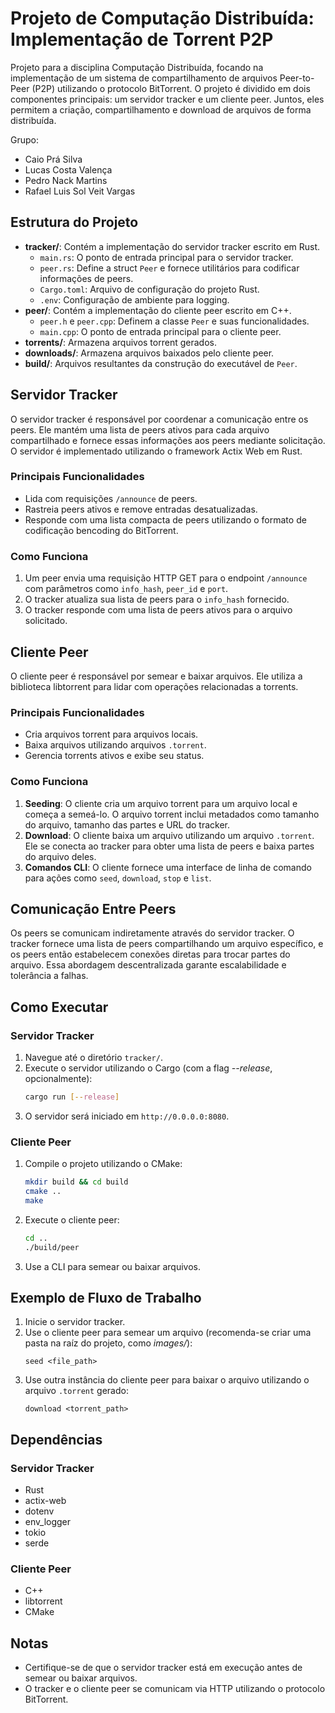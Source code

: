 # Projeto de Computação Distribuída: Implementação de Torrent P2P

Projeto para a disciplina Computação Distribuída, focando na implementação de um sistema de compartilhamento de arquivos Peer-to-Peer (P2P) utilizando o protocolo BitTorrent. O projeto é dividido em dois componentes principais: um servidor tracker e um cliente peer. Juntos, eles permitem a criação, compartilhamento e download de arquivos de forma distribuída.

Grupo:
   - Caio Prá Silva
   - Lucas Costa Valença
   - Pedro Nack Martins
   - Rafael Luis Sol Veit Vargas

## Estrutura do Projeto

- **tracker/**: Contém a implementação do servidor tracker escrito em Rust.
  - `main.rs`: O ponto de entrada principal para o servidor tracker.
  - `peer.rs`: Define a struct `Peer` e fornece utilitários para codificar informações de peers.
  - `Cargo.toml`: Arquivo de configuração do projeto Rust.
  - `.env`: Configuração de ambiente para logging.
- **peer/**: Contém a implementação do cliente peer escrito em C++.
  - `peer.h` e `peer.cpp`: Definem a classe `Peer` e suas funcionalidades.
  - `main.cpp`: O ponto de entrada principal para o cliente peer.
- **torrents/**: Armazena arquivos torrent gerados.
- **downloads/**: Armazena arquivos baixados pelo cliente peer.
- **build/**: Arquivos resultantes da construção do executável de `Peer`.

## Servidor Tracker

O servidor tracker é responsável por coordenar a comunicação entre os peers. Ele mantém uma lista de peers ativos para cada arquivo compartilhado e fornece essas informações aos peers mediante solicitação. O servidor é implementado utilizando o framework Actix Web em Rust.

### Principais Funcionalidades
- Lida com requisições `/announce` de peers.
- Rastreia peers ativos e remove entradas desatualizadas.
- Responde com uma lista compacta de peers utilizando o formato de codificação bencoding do BitTorrent.

### Como Funciona
1. Um peer envia uma requisição HTTP GET para o endpoint `/announce` com parâmetros como `info_hash`, `peer_id` e `port`.
2. O tracker atualiza sua lista de peers para o `info_hash` fornecido.
3. O tracker responde com uma lista de peers ativos para o arquivo solicitado.

## Cliente Peer

O cliente peer é responsável por semear e baixar arquivos. Ele utiliza a biblioteca libtorrent para lidar com operações relacionadas a torrents.

### Principais Funcionalidades
- Cria arquivos torrent para arquivos locais.
- Baixa arquivos utilizando arquivos `.torrent`.
- Gerencia torrents ativos e exibe seu status.

### Como Funciona
1. **Seeding**: O cliente cria um arquivo torrent para um arquivo local e começa a semeá-lo. O arquivo torrent inclui metadados como tamanho do arquivo, tamanho das partes e URL do tracker.
2. **Download**: O cliente baixa um arquivo utilizando um arquivo `.torrent`. Ele se conecta ao tracker para obter uma lista de peers e baixa partes do arquivo deles.
3. **Comandos CLI**: O cliente fornece uma interface de linha de comando para ações como `seed`, `download`, `stop` e `list`.

## Comunicação Entre Peers

Os peers se comunicam indiretamente através do servidor tracker. O tracker fornece uma lista de peers compartilhando um arquivo específico, e os peers então estabelecem conexões diretas para trocar partes do arquivo. Essa abordagem descentralizada garante escalabilidade e tolerância a falhas.

## Como Executar

### Servidor Tracker
1. Navegue até o diretório `tracker/`.
2. Execute o servidor utilizando o Cargo (com a flag *--release*, opcionalmente):
   ```bash
   cargo run [--release]
   ```
3. O servidor será iniciado em `http://0.0.0.0:8080`.

### Cliente Peer
1. Compile o projeto utilizando o CMake:
   ```bash
   mkdir build && cd build
   cmake ..
   make
   ```
2. Execute o cliente peer:
   ```bash
   cd ..
   ./build/peer
   ```
3. Use a CLI para semear ou baixar arquivos.

## Exemplo de Fluxo de Trabalho
1. Inicie o servidor tracker.
2. Use o cliente peer para semear um arquivo (recomenda-se criar uma pasta na raíz do projeto, como *images/*):
   ```
   seed <file_path>
   ```
3. Use outra instância do cliente peer para baixar o arquivo utilizando o arquivo `.torrent` gerado:
   ```
   download <torrent_path>
   ```

## Dependências

### Servidor Tracker
- Rust
- actix-web
- dotenv
- env_logger
- tokio
- serde

### Cliente Peer
- C++
- libtorrent
- CMake

## Notas
- Certifique-se de que o servidor tracker está em execução antes de semear ou baixar arquivos.
- O tracker e o cliente peer se comunicam via HTTP utilizando o protocolo BitTorrent.
